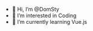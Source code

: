 - 👋 Hi, I’m @DomSty
- 👀 I’m interested in Coding
- 🌱 I’m currently learning Vue.js


<!---
DomSty/DomSty is a ✨ special ✨ repository because its `README.md` (this file) appears on your GitHub profile.
You can click the Preview link to take a look at your changes.
--->
